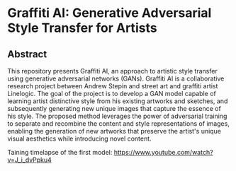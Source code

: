 # Graffiti AI: Generative Adversarial Style Transfer for Artists

## Abstract
This repository presents Graffiti AI, an approach to artistic style transfer using generative adversarial networks (GANs). Graffiti AI is a collaborative research project between Andrew Stepin and street art and graffiti artist Linelogic. The goal of the project is to develop a GAN model capable of learning artist distinctive style from his existing artworks and sketches, and subsequently generating new unique images that capture the essence of his style. The proposed method leverages the power of adversarial training to separate and recombine the content and style representations of images, enabling the generation of new artworks that preserve the artist's unique visual aesthetics while introducing novel content.

Taining timelapse of the first model: https://www.youtube.com/watch?v=J_i_dvPpku4
